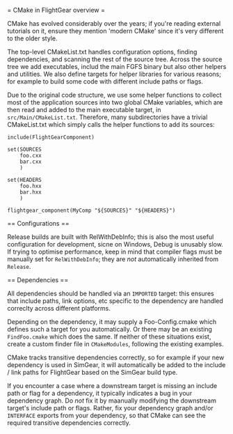 = CMake in FlightGear overview =

CMake has evolved considerably over the years; if you're reading external tutorials on it, ensure
they mention 'modern CMake' since it's very different to the older style.

The top-level CMakeList.txt handles configuration options, finding dependencies, and scanning
the rest of the source tree. Across the source tree we add executables, includ the main FGFS
binary but also other helpers and utilities. We also define targets for helper libraries for
various reasons; for example to build some code with different include paths or flags.

Due to the original code structure, we use some helper functions to collect most of the 
application sources into two global CMake variables, which are then read and added to the
main executable target, in `src/Main/CMakeList.txt`. Therefore, many subdirectories have
a trivial CMakeList.txt which simply calls the helper functions to add its sources:

```
include(FlightGearComponent)

set(SOURCES
	foo.cxx
	bar.cxx
	)

set(HEADERS
	foo.hxx
	bar.hxx
	)
    	
flightgear_component(MyComp "${SOURCES}" "${HEADERS}")
```

== Configurations ==

Release builds are built with RelWithDebInfo; this is also the most useful configuration for
development, sicne on Windows, Debug is unusably slow. If trying to optimise performance,
keep in mind that compiler flags must be manually set for `RelWithDebInfo`; they are _not_
automatically inherited from `Release`.


== Dependencies ==

All dependencies should be handled via an `IMPORTED` target: this ensures that include paths,
link options, etc specific to the dependency are handled correclty across different platforms.

Depending on the dependency, it may supply a Foo-Config.cmake which defines such a target for
you automatically. Or there may be an existing `FindFoo.cmake` which does the same. If neither
of these situations exist, create a custom finder file in `CMakeModules`, following the existing
examples. 

CMake tracks transitive dependencies correctly, so for example if your new dependency is used
in SimGear, it will automatically be added to the include / link paths for FlightGear based on
the SimGear build type.

If you encounter a case where a downstream target is missing an include path or flag for a
dependency, it typically indicates a bug in your dependency graph. Do _not_ fix it by maanually
modifying the downstream target's include path or flags. Rather, fix your dependency graph 
and/or `INTERFACE` exports from your dependency, so that CMake can see the required transitive
dependencies correctly.


